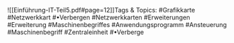 
![[Einführung-IT-Teil5.pdf#page=12]]Tags & Topics:
   #Grafikkarte
   #Netzwerkkart
   #•Verbergen
   #Netzwerkkarten
   #Erweiterungen
   #Erweiterung
   #Maschinenbegriffes
   #Anwendungsprogramm
   #Ansteuerung
   #Maschinenbegriff
   #Zentraleinheit
   #•Verberge